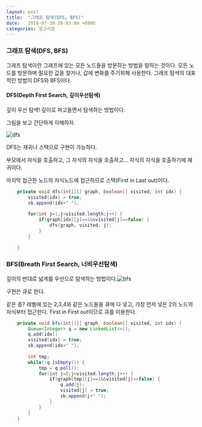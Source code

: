 ```yaml
---
layout: post
title:  "그래프 탐색(DFS, BFS)"
date:   2018-07-30 20:03:00 +0900
categories: 알고리즘
---
```


### 그래프 탐색(DFS, BFS)

그래프 탐색이란 그래프에 있는 모든 노드들을 방문하는 방법을 말하는 것이다. 모든 노드를 방문하며 필요한 값을 찾거나, 값에 변화를 주기위해 사용한다. 그래프 탐색의 대표적인 방법이 DFS와 BFS이다. 

#### DFS(Depth First Search, 깊이우선탐색)

깊이 우선 탐색! 깊이로 파고들면서 탐색하는 방법이다.

그림을 보고 간단하게 이해하자.

![dfs](https://user-images.githubusercontent.com/33653318/43393649-d3b30eaa-9432-11e8-95bc-d576d479b3ca.png)

DFS는 재귀나 스택으로 구현이 가능하다. 

부모에서 자식을 호출하고, 그 자식의 자식을 호출하고... 자식의 자식을 호출하기에 재귀이다.

마지막 접근한 노드의 자식노드에 접근하므로 스택(First in Last out)이다.



```java
	private void dfs(int[][] graph, boolean[] visited, int idx) {
		visited[idx] = true;
		sb.append(idx+" ");
		
		for(int j=1;j<visited.length;j++) {
			if(graph[idx][j]==1&&visited[j]==false) {
				dfs(graph, visited, j);
			}
		}
		
	}
```



### BFS(Breath First Search, 너비우선탐색)

깊이의 반대로 넓게를 우선으로 탐색하는 방법이다.![bfs](https://user-images.githubusercontent.com/33653318/43393648-d3830e6c-9432-11e8-8ff4-c343683e1561.png)

구현은 큐로 한다.

같은 층? 레벨에 있는 2,3,4와 같은 노드들을 큐에 다 넣고, 가장 먼저 넣은 2의 노드의 자식부터 접근한다. First in First out이므로 큐를 이용한다.

```java
	private void bfs(int[][] graph, boolean[] visited, int idx) {
		Queue<Integer> q = new LinkedList<>();
		q.add(idx);
		visited[idx] = true;
		sb.append(idx+" ");
		
		int tmp;
		while(!q.isEmpty()) {
			tmp = q.poll();
			for(int j=0;j<visited.length;j++) {
				if(graph[tmp][j]==1&&visited[j]==false) {
					q.add(j);
					visited[j] = true;
					sb.append(j+" ");
				}
			}
		}
	}
```